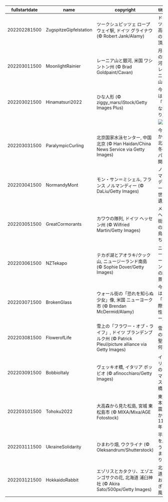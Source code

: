 |fullstartdate|name|copyright|title|image|
|--|--|--|--|--|
202202281500|ZugspitzeGipfelstation|ツークシュピッツェ ロープウェイ駅, ドイツ グライナウ (© Robert Jank/Alamy)|ドイツ最高峰の山頂駅|![](/ja-JP/2022/03/202202281500ZugspitzeGipfelstation.jpg)|
202203011500|MoonlightRainier|レーニア山と銀河, 米国 ワシントン州 (© Brad Goldpaint/Cavan)|月夜の銀河とレーニア山|![](/ja-JP/2022/03/202203011500MoonlightRainier.jpg)|
202203021500|Hinamatsuri2022|ひな人形 (© ziggy_mars/iStock/Getty Images Plus)|今日は「ひな祭り」|![](/ja-JP/2022/03/202203021500Hinamatsuri2022.jpg)|
||||![](/ja-JP/2022/03/.jpg)|
202203031500|ParalympicCurling|北京国家水泳センター, 中国 北京 (© Han Haidan/China News Service via Getty Images)|今日から北京冬季パラ開幕|![](/ja-JP/2022/03/202203031500ParalympicCurling.jpg)|
202203041500|NormandyMont|モン・サン＝ミシェル, フランス ノルマンディー (© DaLiu/Getty Images)|ノルマンディーの世界遺産|![](/ja-JP/2022/03/202203041500NormandyMont.jpg)|
202203051500|GreatCormorants|カワウの隊列, ドイツ ヘッセン州 (© Wilfried Martin/Getty Images)|メルヘン街道の水鳥たち|![](/ja-JP/2022/03/202203051500GreatCormorants.jpg)|
202203061500|NZTekapo|テカポ湖とアオラキ/クック山, ニュージーランド南島 (© Sophie Dover/Getty Images)|ニュージーランドの絶景|![](/ja-JP/2022/03/202203061500NZTekapo.jpg)|
202203071500|BrokenGlass|ウォール街の「恐れを知らぬ少女」像, 米国 ニューヨーク市 (© Brendan McDermid/Alamy)|今日は「国際女性デー」|![](/ja-JP/2022/03/202203071500BrokenGlass.jpg)|
202203081500|FlowerofLife|雪上の「フラワー・オブ・ライフ」, ドイツ ブランデンブルク州 (© Patrick Pleul/picture alliance via Getty Images)|雪上の神聖幾何学|![](/ja-JP/2022/03/202203081500FlowerofLife.jpg)|
202203091500|BobbioItaly|ヴェッキオ橋, イタリア ボッビオ (© afinocchiaro/Getty Images)|イタリアのロマネスク橋|![](/ja-JP/2022/03/202203091500BobbioItaly.jpg)|
202203101500|Tohoku2022|大高森から見た松島, 宮城 東松島市 (© MIXA/Mixa/AGE Fotostock)|東日本大震災から 11 年|![](/ja-JP/2022/03/202203101500Tohoku2022.jpg)|
202203111500|UkraineSolidarity|ひまわり畑, ウクライナ (© Oleksandrum/Shutterstock)|平和を願うひまわり|![](/ja-JP/2022/03/202203111500UkraineSolidarity.jpg)|
202203121500|HokkaidoRabbit|エゾリスとカタクリ、エゾエンゴサクの花, 北海道 浦臼神社 (© Akira Sato/500px/Getty Images)|北海道のおとぎの風景|![](/ja-JP/2022/03/202203121500HokkaidoRabbit.jpg)|
